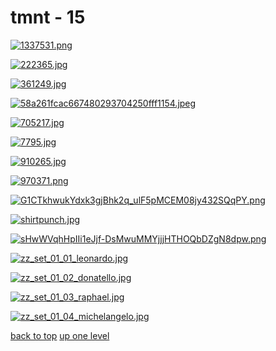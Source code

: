 # tmnt - 15
[![1337531.png](/desktop/tmnt/1337531.png "1337531.png")](/desktop/tmnt/1337531.png)

[![222365.jpg](/desktop/tmnt/222365.jpg "222365.jpg")](/desktop/tmnt/222365.jpg)

[![361249.jpg](/desktop/tmnt/361249.jpg "361249.jpg")](/desktop/tmnt/361249.jpg)

[![58a261fcac667480293704250fff1154.jpeg](/desktop/tmnt/58a261fcac667480293704250fff1154.jpeg "58a261fcac667480293704250fff1154.jpeg")](/desktop/tmnt/58a261fcac667480293704250fff1154.jpeg)

[![705217.jpg](/desktop/tmnt/705217.jpg "705217.jpg")](/desktop/tmnt/705217.jpg)

[![7795.jpg](/desktop/tmnt/7795.jpg "7795.jpg")](/desktop/tmnt/7795.jpg)

[![910265.jpg](/desktop/tmnt/910265.jpg "910265.jpg")](/desktop/tmnt/910265.jpg)

[![970371.png](/desktop/tmnt/970371.png "970371.png")](/desktop/tmnt/970371.png)

[![G1CTkhwukYdxk3gjBhk2q_ulF5pMCEM08jy432SQqPY.png](/desktop/tmnt/G1CTkhwukYdxk3gjBhk2q_ulF5pMCEM08jy432SQqPY.png "G1CTkhwukYdxk3gjBhk2q_ulF5pMCEM08jy432SQqPY.png")](/desktop/tmnt/G1CTkhwukYdxk3gjBhk2q_ulF5pMCEM08jy432SQqPY.png)

[![shirtpunch.jpg](/desktop/tmnt/shirtpunch.jpg "shirtpunch.jpg")](/desktop/tmnt/shirtpunch.jpg)

[![sHwWVqhHpIIi1eJjf-DsMwuMMYjjjHTHOQbDZgN8dpw.png](/desktop/tmnt/sHwWVqhHpIIi1eJjf-DsMwuMMYjjjHTHOQbDZgN8dpw.png "sHwWVqhHpIIi1eJjf-DsMwuMMYjjjHTHOQbDZgN8dpw.png")](/desktop/tmnt/sHwWVqhHpIIi1eJjf-DsMwuMMYjjjHTHOQbDZgN8dpw.png)

[![zz_set_01_01_leonardo.jpg](/desktop/tmnt/zz_set_01_01_leonardo.jpg "zz_set_01_01_leonardo.jpg")](/desktop/tmnt/zz_set_01_01_leonardo.jpg)

[![zz_set_01_02_donatello.jpg](/desktop/tmnt/zz_set_01_02_donatello.jpg "zz_set_01_02_donatello.jpg")](/desktop/tmnt/zz_set_01_02_donatello.jpg)

[![zz_set_01_03_raphael.jpg](/desktop/tmnt/zz_set_01_03_raphael.jpg "zz_set_01_03_raphael.jpg")](/desktop/tmnt/zz_set_01_03_raphael.jpg)

[![zz_set_01_04_michelangelo.jpg](/desktop/tmnt/zz_set_01_04_michelangelo.jpg "zz_set_01_04_michelangelo.jpg")](/desktop/tmnt/zz_set_01_04_michelangelo.jpg)



[back to top](#)
[up one level](/desktop/README.MD)
